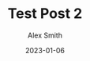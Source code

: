 ---
category: second category
title: Test Post 2
author: Alex Smith
date: 2023-01-06
description: This is the description that will preview on the menu pages.
---